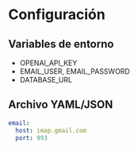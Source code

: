 # Configuración

## Variables de entorno
- OPENAI_API_KEY
- EMAIL_USER, EMAIL_PASSWORD
- DATABASE_URL

## Archivo YAML/JSON
```yaml
email:
  host: imap.gmail.com
  port: 993
```
